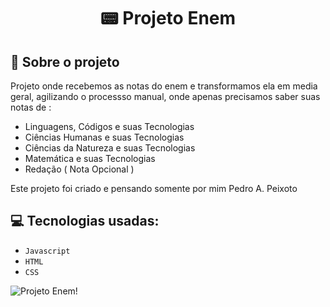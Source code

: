 <h1 align="center">
  📟 Projeto Enem
</h1>


## :rocket: Sobre o projeto

Projeto onde recebemos as notas do enem e transformamos ela em media geral, agilizando o processso manual, onde apenas precisamos saber suas notas de :
- Linguagens, Códigos e suas Tecnologias
- Ciências Humanas e suas Tecnologias
- Ciências da Natureza e suas Tecnologias
- Matemática e suas Tecnologias
- Redação ( Nota Opcional )



Este projeto foi criado e pensando somente por mim Pedro A. Peixoto

## :computer: Tecnologias usadas:

- `Javascript`
- `HTML`
- `CSS`

![Projeto Enem!](https://github.com/user-attachments/assets/a199e981-276f-4ef3-b061-ac6f68408abe)
